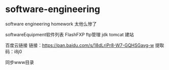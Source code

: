 # software-engineering
software engineering homework 太他么惨了

softwareEquipment软件列表
FlashFXP ftp管理
jdk
tomcat 建站

百度云链接
链接：https://pan.baidu.com/s/18dLriPr8-W7-GQHSGavg-w 
提取码：i8j0 

同步www目录